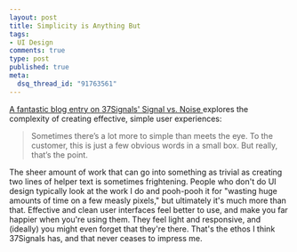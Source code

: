 ```yaml
--- 
layout: post
title: Simplicity is Anything But
tags: 
- UI Design
comments: true
type: post
published: true
meta: 
  dsq_thread_id: "91763561"
---
```

<a href="http://37signals.com/svn/archives2/the_long_road_to_simple_creating_debating_and_iterating_add_an_event.php">A fantastic blog entry on 37Signals' Signal vs. Noise </a>explores the complexity of creating effective, simple user experiences:
  <blockquote>Sometimes there’s a lot more to simple than meets the eye. To the customer, this is just a few obvious words in a small box. But really, that’s the point.</blockquote>

  The sheer amount of work that can go into something as trivial as creating two lines of helper text is sometimes frightening. People who don't do UI design typically look at the work I do and pooh-pooh it for "wasting huge amounts of time on a few measly pixels," but ultimately it's much more than that. Effective and clean user interfaces feel better to use, and make you far happier when you're using them. They feel light and responsive, and (ideally) you might even forget that they're there. That's the ethos I think 37Signals has, and that never ceases to impress me.

